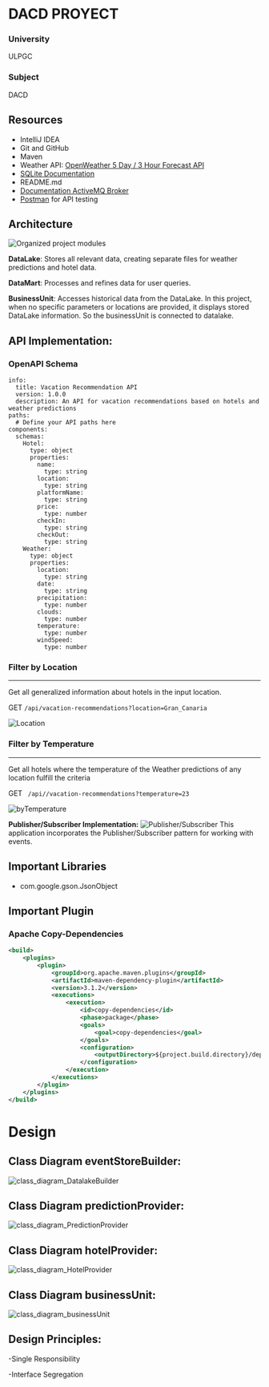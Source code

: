 # DACD PROYECT


### University
ULPGC





### Subject
DACD



## Resources 
-  IntelliJ IDEA
-  Git and GitHub
-  Maven
- Weather API: [OpenWeather 5 Day / 3 Hour Forecast API](https://openweathermap.org/forecast5)
- [SQLite Documentation](https://www.sqlite.org/docs.html)
-  README.md
- [Documentation ActiveMQ Broker](https://activemq.apache.org/using-activemq)
- [Postman](https://www.postman.com/) for API testing


 

## Architecture

![Organized project modules](/images/Archetype-removebg-preview.png)

**DataLake**: Stores all relevant data, creating separate files for weather predictions and hotel data. 

**DataMart**: Processes and refines data for user queries. 

**BusinessUnit**: Accesses historical data from the DataLake. In this project, when no specific parameters or locations are provided, it displays stored DataLake information. So the businessUnit is connected to datalake. 


## API Implementation: 

### OpenAPI Schema

```openapi: 3.0.0
info:
  title: Vacation Recommendation API
  version: 1.0.0
  description: An API for vacation recommendations based on hotels and weather predictions
paths:
  # Define your API paths here
components:
  schemas:
    Hotel:
      type: object
      properties:
        name:
          type: string
        location:
          type: string
        platformName:
          type: string
        price:
          type: number
        checkIn:
          type: string
        checkOut:
          type: string
    Weather:
      type: object
      properties:
        location:
          type: string
        date:
          type: string
        precipitation:
          type: number
        clouds:
          type: number
        temperature:
          type: number
        windSpeed:
          type: number
```

### Filter by Location
_________________________________________
Get all generalized information about hotels in the input location.

GET ```/api/vacation-recommendations?location=Gran_Canaria```
 
![Location](/images/Location.png)


### Filter by Temperature
_________________________________________
Get all hotels where the temperature of the Weather predictions of any location fulfill the criteria

GET ``` /api//vacation-recommendations?temperature=23```

![byTemperature](/images/byTemperature.jpg)

 

**Publisher/Subscriber Implementation:**
![Publisher/Subscriber](/images/publish-subscribe.png)
This application incorporates the Publisher/Subscriber pattern for working with events.



## Important Libraries
 - com.google.gson.JsonObject



## Important Plugin
### Apache Copy-Dependencies


```xml
<build>
    <plugins>
        <plugin>
            <groupId>org.apache.maven.plugins</groupId>
            <artifactId>maven-dependency-plugin</artifactId>
            <version>3.1.2</version>
            <executions>
                <execution>
                    <id>copy-dependencies</id>
                    <phase>package</phase>
                    <goals>
                        <goal>copy-dependencies</goal>
                    </goals>
                    <configuration>
                        <outputDirectory>${project.build.directory}/dependencies</outputDirectory>
                    </configuration>
                </execution>
            </executions>
        </plugin>
    </plugins>
</build>
```

# Design

## Class Diagram eventStoreBuilder:
![class_diagram_DatalakeBuilder](/images/datalakeBuilder.png)

## Class Diagram predictionProvider:
![class_diagram_PredictionProvider](/images/predictionProvider.png)

## Class Diagram hotelProvider:
![class_diagram_HotelProvider](/images/HOTELPROVIDER.png)

## Class Diagram businessUnit:
![class_diagram_businessUnit](/images/businessUnit.png)










## Design Principles:

 -Single Responsibility

-Interface Segregation


